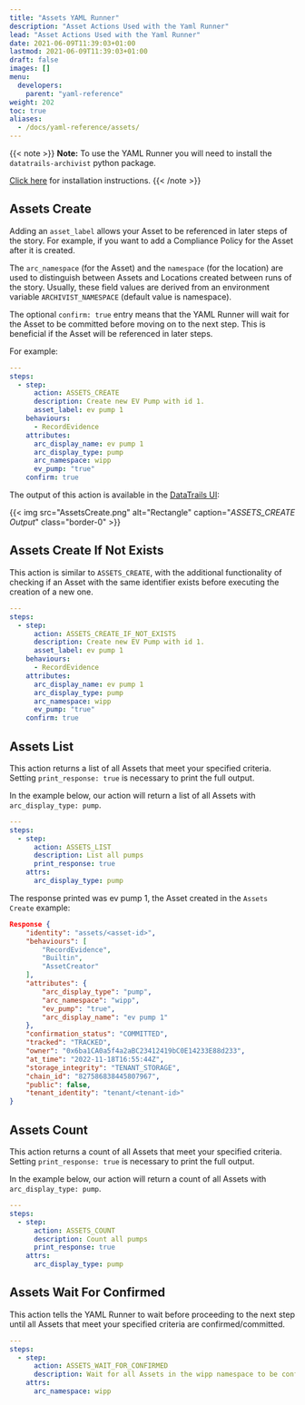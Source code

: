 ```yaml
---
title: "Assets YAML Runner"
description: "Asset Actions Used with the Yaml Runner"
lead: "Asset Actions Used with the Yaml Runner"
date: 2021-06-09T11:39:03+01:00
lastmod: 2021-06-09T11:39:03+01:00
draft: false
images: []
menu: 
  developers:
    parent: "yaml-reference"
weight: 202
toc: true
aliases: 
  - /docs/yaml-reference/assets/
---
```


{{< note >}}
**Note:** To use the YAML Runner you will need to install the `datatrails-archivist` python package.

[Click here](https://python.datatrails.ai/runner/index.html) for installation instructions.
{{< /note >}}

## Assets Create

Adding an `asset_label` allows your Asset to be referenced in later steps of the story. For example, if you want to add a Compliance Policy for the Asset after it is created.

The `arc_namespace` (for the Asset) and the `namespace` (for the location) are used to distinguish between Assets and Locations created between runs of the story. Usually, these field values are derived from an environment variable `ARCHIVIST_NAMESPACE` (default value is namespace).

The optional `confirm: true` entry means that the YAML Runner will wait for the Asset to be committed before moving on to the next step. This is beneficial if the Asset will be referenced in later steps.

For example:

```yaml
---
steps:
  - step:
      action: ASSETS_CREATE
      description: Create new EV Pump with id 1.
      asset_label: ev pump 1
    behaviours:
      - RecordEvidence
    attributes:
      arc_display_name: ev pump 1
      arc_display_type: pump
      arc_namespace: wipp
      ev_pump: "true"
    confirm: true
```

The output of this action is available in the [DataTrails UI](https://app.datatrails.ai):

{{< img src="AssetsCreate.png" alt="Rectangle" caption="<em>ASSETS_CREATE Output</em>" class="border-0" >}}

## Assets Create If Not Exists

This action is similar to `ASSETS_CREATE`, with the additional functionality of checking if an Asset with the same identifier exists before executing the creation of a new one.

```yaml
---
steps:
  - step:
      action: ASSETS_CREATE_IF_NOT_EXISTS
      description: Create new EV Pump with id 1.
      asset_label: ev pump 1
    behaviours:
      - RecordEvidence
    attributes:
      arc_display_name: ev pump 1
      arc_display_type: pump
      arc_namespace: wipp
      ev_pump: "true"
    confirm: true
```

## Assets List

This action returns a list of all Assets that meet your specified criteria. Setting `print_response: true` is necessary to print the full output.

In the example below, our action will return a list of all Assets with `arc_display_type: pump`.

```yaml
---
steps:
  - step:
      action: ASSETS_LIST
      description: List all pumps
      print_response: true
    attrs:
      arc_display_type: pump
```

The response printed was ev pump 1, the Asset created in the `Assets Create` example:

```json
Response {
    "identity": "assets/<asset-id>",
    "behaviours": [
        "RecordEvidence",
        "Builtin",
        "AssetCreator"
    ],
    "attributes": {
        "arc_display_type": "pump",
        "arc_namespace": "wipp",
        "ev_pump": "true",
        "arc_display_name": "ev pump 1"
    },
    "confirmation_status": "COMMITTED",
    "tracked": "TRACKED",
    "owner": "0x6ba1CA0a5f4a2aBC23412419bC0E14233E88d233",
    "at_time": "2022-11-18T16:55:44Z",
    "storage_integrity": "TENANT_STORAGE",
    "chain_id": "827586838445807967",
    "public": false,
    "tenant_identity": "tenant/<tenant-id>"
}
```

## Assets Count

This action returns a count of all Assets that meet your specified criteria. Setting `print_response: true` is necessary to print the full output.

In the example below, our action will return a count of all Assets with `arc_display_type: pump`.

```yaml
---
steps:
  - step:
      action: ASSETS_COUNT
      description: Count all pumps
      print_response: true
    attrs:
      arc_display_type: pump
```

## Assets Wait For Confirmed

This action tells the YAML Runner to wait before proceeding to the next step until all Assets that meet your specified criteria are confirmed/committed.

```yaml
---
steps:
  - step:
      action: ASSETS_WAIT_FOR_CONFIRMED
      description: Wait for all Assets in the wipp namespace to be confirmed
    attrs:
      arc_namespace: wipp
```
